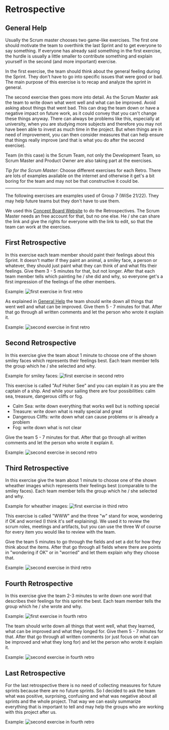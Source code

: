 # Retrospective

## General Help

Usually the Scrum master chooses two game-like exercises. 
The first one should motivate the team to overthink the last Sprint and to get everyone to say something. If everyone has already said something in the first exercise, the hurdle is usually a little smaller to contribute something and explain yourself in the second (and more important) exercise.

In the first exercise, the team should think about the general feeling during the Sprint. They don't have to go into specific issues that were good or bad. The main purpose of this exercise is to recap and analyze the sprint in general.

The second exercise then goes more into detail. As the Scrum Master ask the team to write down what went well and what can be improved.
Avoid asking about things that went bad. This can drag the team down or have a negative impact on future work, as it could convey that you can't change these things anyway. There can always be problems like this, especially at university, when you are studying more subjects and therefore you may not have been able to invest as much time in the project.
But when things are in need of improvement, you can then consider measures that can help ensure that things really improve (and that is what you do after the second exercise). 

Team (in this case) is the Scrum Team, not only the Development Team, so Scrum Master and Product Owner are also taking part at the exercises. 

_Tip for the Scrum Master_: Choose different exercises for each Retro. There are lots of examples available on the internet and otherwise it get's a bit boring for the team and may not be that constructive it could be. 

---

The following exercises are examples used of Group 7 (WiSe 21/22). They may help future teams but they don't have to use them. 

We used this [Concept Board Website](https://app.conceptboard.com) to do the Retrospectives. The Scrum Master needs an free account for that, but no one else. He / she can share the link and give the rights for everyone with the link to edit, so that the team can work at the exercises. 

## First Retrospective

In this exercise each team member should paint their feelings about this Sprint. It doesn't matter if they paint an animal, a smiley face, a person or whatever, they should just paint what they can think of and what fits their feelings. 
Give them 3 - 5 minutes for that, but not longer. 
After that each team member tells which painting he / she did and why, so everyone get's a first impression of the feelings of the other members. 

Example:
![first exercise in first retro](../resources/images/retro-example-1_1.png)

As explained in [General Help](#general-help) the team should write down all things that went well and what can be improved. Give them 5 - 7 minutes for that. 
After that go through all written comments and let the person who wrote it explain it. 

Example:
![second exercise in first retro](../resources/images/retro-example-1_2.png)

## Second Retrospective

In this exercise give the team about 1 minute to choose one of the shown smiley faces which represents their feelings best. Each team member tells the group which he / she selected and why. 

Example for smiley faces:
![first exercise in second retro](../resources/images/retro-example-2_1.png)

This exercise is called "Auf Hoher See" and you can explain it as you are the captain of a ship. 
And while your sailing there are four possibilities: calm sea, treasure, dangerous cliffs or fog. 

* Calm Sea: write down everything that works well but is nothing special
* Treasure: write down what is really special and great
* Dangerous Cliffs: write down what can cause problems or is already a problem
* Fog: write down what is not clear

Give the team 5 - 7 minutes for that. After that go through all written comments and let the person who wrote it explain it.

Example:
![second exercise in second retro](../resources/images/retro-example-2_2.png)

## Third Retrospective

In this exercise give the team about 1 minute to choose one of the shown wheather images which represents their feelings best (comparable to the smiley faces). Each team member tells the group which he / she selected and why. 

Example for wheather images:
![first exercise in third retro](../resources/images/retro-example-3_1.png)

This exercise is called "WWW" and the three "w" stand for wow, wondering if OK and worried (I think it's self explaining). We used it to review the scrum roles, meetings and artifacts, but you can use the three W of course for every item you would like to review with the team.

Give the team 5 minutes to go through the fields and set a dot for how they think about the items. After that go through all fields where there are points in "wondering if OK" or in "worried" and let them explain why they choose that.

Example:
![second exercise in third retro](../resources/images/retro-example-3_2.png)

## Fourth Retrospective

In this exercise give the team 2-3 minutes to write down one word that describes their feelings for this sprint the best. Each team member tells the group which he / she wrote and why. 

Example:
![first exercise in fourth retro](../resources/images/retro-example-4_1.png)

The team should write down all things that went well, what they learned, what can be improved and what they longed for. Give them 5 - 7 minutes for that.
After that go through all written comments (or just focus on what can be improved and what they long for) and let the person who wrote it explain it.

Example:
![second exercise in fourth retro](../resources/images/retro-example-4_2.png)

## Last Retrospective

For the last retrospective there is no need of collecting measures for future sprints because there are no future sprints. So I decided to ask the team what was positive, surprising, confusing and what was negative about all sprints and the whole project. 
That way we can easily summarize everything that is important to tell and may help the groups who are working with this project after us. 

Example:
![second exercise in fourth retro](../resources/images/retro-example-5.png)

